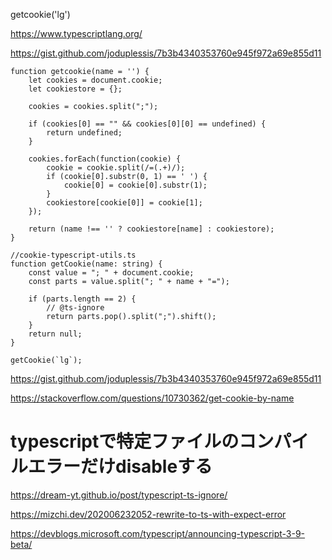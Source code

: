 getcookie('lg')

https://www.typescriptlang.org/


https://gist.github.com/joduplessis/7b3b4340353760e945f972a69e855d11
```
function getcookie(name = '') {
    let cookies = document.cookie;
    let cookiestore = {};
    
    cookies = cookies.split(";");
    
    if (cookies[0] == "" && cookies[0][0] == undefined) {
        return undefined;
    }
    
    cookies.forEach(function(cookie) {
        cookie = cookie.split(/=(.+)/);
        if (cookie[0].substr(0, 1) == ' ') {
            cookie[0] = cookie[0].substr(1);
        }
        cookiestore[cookie[0]] = cookie[1];
    });
    
    return (name !== '' ? cookiestore[name] : cookiestore);
}

//cookie-typescript-utils.ts
function getCookie(name: string) {
    const value = "; " + document.cookie;
    const parts = value.split("; " + name + "=");

    if (parts.length == 2) {
        // @ts-ignore
        return parts.pop().split(";").shift();
    }
    return null;
}

getCookie(`lg`);
```
https://gist.github.com/joduplessis/7b3b4340353760e945f972a69e855d11

https://stackoverflow.com/questions/10730362/get-cookie-by-name

# typescriptで特定ファイルのコンパイルエラーだけdisableする
https://dream-yt.github.io/post/typescript-ts-ignore/

https://mizchi.dev/202006232052-rewrite-to-ts-with-expect-error

https://devblogs.microsoft.com/typescript/announcing-typescript-3-9-beta/

```

```



